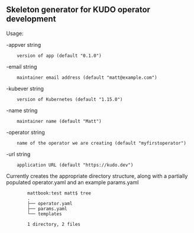 ## Skeleton generator for KUDO operator development

Usage:

  -appver string

    	version of app (default "0.1.0")

  -email string
    
    	maintainer email address (default "matt@example.com")

  -kubever string

    	version of Kubernetes (default "1.15.0")

  -name string

    	maintainer name (default "Matt")

  -operator string

    	name of the operator we are creating (default "myfirstoperator")

  -url string

    	application URL (default "https://kudo.dev")

Currently creates the appropriate directory structure, along with a partially populated operator.yaml and an example params.yaml

```
        mattbook:test matt$ tree
        .
        ├── operator.yaml
        ├── params.yaml
        └── templates

        1 directory, 2 files
```

